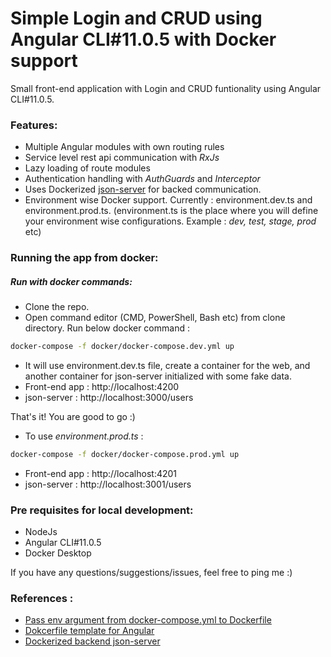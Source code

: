 # Simple Login and CRUD using Angular CLI#11.0.5 with Docker support
Small front-end application with Login and CRUD funtionality using Angular CLI#11.0.5. 
### Features: 
- Multiple Angular modules with own routing rules
- Service level rest api communication with _RxJs_
- Lazy loading of route modules
- Authentication handling with _AuthGuards_ and _Interceptor_
- Uses Dockerized [json-server](https://github.com/clue/docker-json-server) for backed communication. 
- Environment wise Docker support. Currently : environment.dev.ts and environment.prod.ts. (environment.ts is the place where you will define your environment wise configurations. Example : _dev, test, stage, prod_ etc)

### Running the app from docker: 
##### Run with docker commands: 
- Clone the repo. 
- Open command editor (CMD, PowerShell, Bash etc) from clone directory. Run below docker command :
```sh
docker-compose -f docker/docker-compose.dev.yml up
```
- It will use environment.dev.ts file, create a container for the web, and another container for json-server initialized with some fake data. 
- Front-end app : http://localhost:4200
- json-server : http://localhost:3000/users

That's it! You are good to go :) 

- To use _environment.prod.ts_ : 
```sh
docker-compose -f docker/docker-compose.prod.yml up
```
- Front-end app : http://localhost:4201
- json-server : http://localhost:3001/users

### Pre requisites for local development: 
- NodeJs
- Angular CLI#11.0.5
- Docker Desktop


If you have any questions/suggestions/issues, feel free to ping me :)

### References :
- [Pass env argument from docker-compose.yml to Dockerfile](https://dev.to/amerigom/how-to-dockerize-an-angular-app-for-different-environments-1njb)
- [Dokcerfile template for Angular](https://blog.comtradedigital.com/blog/lets-make-a-docker-image)
- [Dockerized backend json-server](https://github.com/clue/docker-json-server)


  

